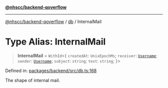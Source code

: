 [**@nhscc/backend-qoverflow**](../../README.md)

***

[@nhscc/backend-qoverflow](../../README.md) / [db](../README.md) / InternalMail

# Type Alias: InternalMail

> **InternalMail** = `WithId`\<\{ `createdAt`: `UnixEpochMs`; `receiver`: [`Username`](Username.md); `sender`: [`Username`](Username.md); `subject`: `string`; `text`: `string`; \}\>

Defined in: [packages/backend/src/db.ts:168](https://github.com/nhscc/qoverflow.api.hscc.bdpa.org/blob/e58635515aaccbecfff868b37cbae9a64bb762c2/packages/backend/src/db.ts#L168)

The shape of internal mail.
